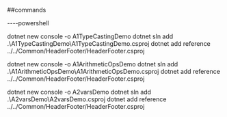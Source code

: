 ##commands

----powershell

dotnet new console -o A1TypeCastingDemo
dotnet sln add .\A1TypeCastingDemo\A1TypeCastingDemo.csproj
dotnet add reference ../../Common/HeaderFooter/HeaderFooter.csproj

dotnet new console -o A1ArithmeticOpsDemo
dotnet sln add .\A1ArithmeticOpsDemo\A1ArithmeticOpsDemo.csproj
dotnet add reference ../../Common/HeaderFooter/HeaderFooter.csproj

dotnet new console -o A2varsDemo
dotnet sln add .\A2varsDemo\A2varsDemo.csproj
dotnet add reference ../../Common/HeaderFooter/HeaderFooter.csproj